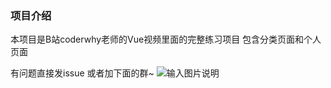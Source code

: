 
### 项目介绍
本项目是B站coderwhy老师的Vue视频里面的完整练习项目 包含分类页面和个人页面 

有问题直接发issue 或者加下面的群~
![输入图片说明](https://images.gitee.com/uploads/images/2021/0214/225128_3d2368de_8660747.png "微信图片_20210214222335.png")




